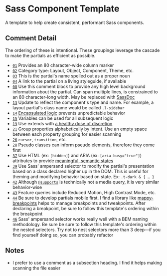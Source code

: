 # Sass Component Template

A template to help create consistent, performant Sass components.

## Comment Detail

The ordering of these is intentional. These groupings leverage the cascade to make the partials as efficient as possible.

- [`01`](https://github.com/ericwbailey/sass-component-template/blob/master/_type.name.scss#L1) Provides an 80 character-wide column marker
- [`02`](https://github.com/ericwbailey/sass-component-template/blob/master/_type.name.scss#L2) Category type: Layout, Object, Component, Theme, etc.
- [`03`](https://github.com/ericwbailey/sass-component-template/blob/master/_type.name.scss#L3) This is the partial's name spelled out as a proper noun
- [`04`](https://github.com/ericwbailey/sass-component-template/blob/master/_type.name.scss#L4) A link to the partial on a living styleguide, if available
- [`08`](https://github.com/ericwbailey/sass-component-template/blob/master/_type.name.scss#L8) Use this comment block to provide any high level background information about the partial. Can span multiple lines, is constrained to an 80 character-long width. May be replaced with [SassDoc](http://sassdoc.com/)
- [`13`](https://github.com/ericwbailey/sass-component-template/blob/master/_type.name.scss#L13) Update to reflect the component's type and name. For example, a layout partial's class name would be called `.l-sidebar`
- [`14`](https://github.com/ericwbailey/sass-component-template/blob/master/_type.name.scss#L14) [Encapsulated logic](https://www.devbridge.com/articles/7-sass-techniques-to-help-you-write-better-code/) prevents unpredictable behavior
- [`15`](https://github.com/ericwbailey/sass-component-template/blob/master/_type.name.scss#L15) Variables can be used for all subsequent logic
- [`19`](https://github.com/ericwbailey/sass-component-template/blob/master/_type.name.scss#L19) Use extends with [a healthy dose of discretion](http://csswizardry.com/2016/02/mixins-better-for-performance/)
- [`21`](https://github.com/ericwbailey/sass-component-template/blob/master/_type.name.scss#L21) Group properties alphabetically by intent. Use an empty space between each property grouping for easier scanning
- [`26`](https://github.com/ericwbailey/sass-component-template/blob/master/_type.name.scss#L26) `cursor`, `transition`, etc.
- [`28`](https://github.com/ericwbailey/sass-component-template/blob/master/_type.name.scss#L28) Pseudo classes can inform pseudo elements, therefore they come first
- [`37`](https://github.com/ericwbailey/sass-component-template/blob/master/_type.name.scss#L37) Use HTML (ex: `[hidden]`) and ARIA (ex: `[aria-busy="true"]`) attributes to provide [meaningful, semantic states](https://css-tricks.com/user-facing-state/)
- [`39`](https://github.com/ericwbailey/sass-component-template/blob/master/_type.name.scss#L39) Use Sass' ampersand selector to modify the partial's presentation based on a class declared higher up in the DOM. This is useful for theming and modifying behavior based on state. Ex: `.t-dark & { … }`
- [`42`](https://github.com/ericwbailey/sass-component-template/blob/master/_type.name.scss#L42) Although [`@supports`](https://www.lottejackson.com/learning/supports-will-change-your-life) is technically not a media query, it is very similar behavior-wise
- [`43`](https://github.com/ericwbailey/sass-component-template/blob/master/_type.name.scss#L43) Feature queries include Reduced Motion, High Contrast Mode, etc.
- [`44`](https://github.com/ericwbailey/sass-component-template/blob/master/_type.name.scss#L44) Be sure to develop partials mobile first. I find a library like [mappy-breakpoints](https://github.com/zellwk/mappy-breakpoints) helps to manage breakpoints and tweakpoints. After declaring a breakpoint, be sure to follow this template's ordering within the breakpoint
- [`46`](https://github.com/ericwbailey/sass-component-template/blob/master/_type.name.scss#L46) Sass' ampersand selector works really well with a BEM naming methodology. Be sure be sure to follow this template's ordering within the nested selectors. Try not to nest selectors more than 3 deep—if you find yourself doing so, you can probably refactor


## Notes
- I prefer to use a comment as a subsection heading. I find it helps making scanning the file easier